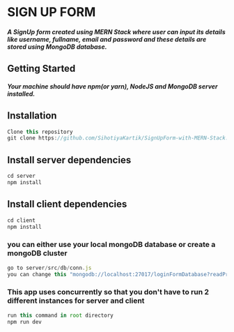 # SIGN UP FORM
##### A SignUp form created using MERN Stack where user can input its details like username, fullname, email and password and these details are stored using MongoDB database.
## Getting Started
##### Your machine should have npm(or yarn), NodeJS and MongoDB server installed.
## Installation
```js
Clone this repository
git clone https://github.com/SihotiyaKartik/SignUpForm-with-MERN-Stack.git
```
## Install server dependencies
```js
cd server
npm install
```
## Install client dependencies
```js
cd client
npm install
```
### you can either use your local mongoDB database or create a mongoDB cluster
```js
go to server/src/db/conn.js
you can change this "mongodb://localhost:27017/loginFormDatabase?readPreference=primary&appname=MongoDB%20Compass&ssl=false" or can keep this.
```
### This app uses concurrently so that you don't have to run 2 different instances for server and client
```js
run this command in root directory
npm run dev
```




